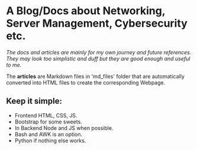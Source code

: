 # A Blog/Docs about Networking, Server Management, Cybersecurity etc.

_The docs and articles are mainly for my own journey and future references. They may look too simplistic and duff but they are good enough and useful to me._

The **articles** are Markdown files in 'md_files' folder that are automatically converted into HTML files to create the corresponding Webpage.

## Keep it simple:
- Frontend HTML, CSS, JS.
- Bootstrap for some sweets.
- In Backend Node and JS when possible.
- Bash and AWK is an option.
- Python if nothing else works.
